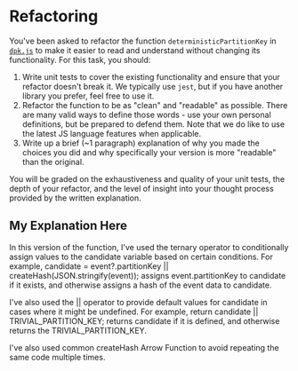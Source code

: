 # Refactoring

You've been asked to refactor the function `deterministicPartitionKey` in [`dpk.js`](dpk.js) to make it easier to read and understand without changing its functionality. For this task, you should:

1. Write unit tests to cover the existing functionality and ensure that your refactor doesn't break it. We typically use `jest`, but if you have another library you prefer, feel free to use it.
2. Refactor the function to be as "clean" and "readable" as possible. There are many valid ways to define those words - use your own personal definitions, but be prepared to defend them. Note that we do like to use the latest JS language features when applicable.
3. Write up a brief (~1 paragraph) explanation of why you made the choices you did and why specifically your version is more "readable" than the original.

You will be graded on the exhaustiveness and quality of your unit tests, the depth of your refactor, and the level of insight into your thought process provided by the written explanation.

## My Explanation Here

In this version of the function, I've used the ternary operator to conditionally assign values to the candidate variable based on certain conditions. For example, candidate = event?.partitionKey || createHash(JSON.stringify(event)); assigns event.partitionKey to candidate if it exists, and otherwise assigns a hash of the event data to candidate.

I've also used the || operator to provide default values for candidate in cases where it might be undefined. For example, return candidate || TRIVIAL_PARTITION_KEY; returns candidate if it is defined, and otherwise returns the TRIVIAL_PARTITION_KEY.

I've also used common createHash Arrow Function to avoid repeating the same code multiple times.
